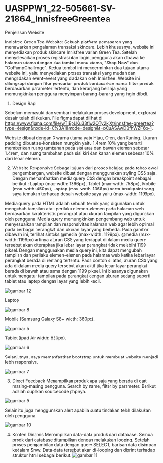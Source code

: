 # UASPPW1_22-505661-SV-21864_InnisfreeGreentea

Penjelasan Website

Innisfree Green Tea Website: Sebuah platform pemasaran yang menawarkan pengalaman transaksi skincare. Lebih khususnya, website ini menyediakan produk skincare Innisfree varian Green Tea. Setelah menyelesaikan proses registrasi dan login, pengguna akan dibawa ke halaman utama dengan dua tombol menu utama, "Shop Now" dan "GoPumpChallenge". Kedua tombol ini mencerminkan dua tujuan utama website ini, yaitu menyediakan proses transaksi yang mudah dan mengadakan event-event yang diadakan oleh Innisfree. Website ini dilengkapi dengan fitur pencarian produk berdasarkan nama, filter produk berdasarkan parameter tertentu, dan keranjang belanja yang memungkinkan pengguna menyimpan barang-barang yang ingin dibeli.

1.	Design Rapi
   
Sebelum memasuki dan sembari melakukan proses development, explorasi desain telah dilakukan. File figma dapat dilihat di https://www.figma.com/file/wTIBpLKu33flw2OTy2kjXt/innsfree-greentea?type=design&node-id=0%3A1&mode=design&t=pCuASAwDQfhWZF6q-1. 

Website dibuat dengan 3 warna utama yatu Hjau, Oren, dan Kuning. Ukuran padding dibuat se-konsisten mungkin yaitu 1.4rem 10% yang berarti memberikan ruang tambahan pada sisi atas dan bawah elemen sebesar 1.4rem, dan ruang tambahan pada sisi kiri dan kanan elemen sebesar 10% dari lebar elemen.

2.	Website Responsive
Sebagai tujuan dari proses belajar, pada tahap awal pengembangan, website dibuat dengan menggunakan styling CSS saja. Dengan memanfaatkan media query CSS dengan breakpoint sebagai berikut : Laptop (max-wdth: 1366px), Tablet (max-wdth: 758px), Mobile (max-wdth: 450px), Laptop (max-wdth: 1366px) serta breakpoint yang saya temukan terhadap desain website saya yaitu (max-width: 1199px).

Media query pada HTML adalah sebuah teknik yang digunakan untuk mengubah tampilan atau perilaku elemen-elemen pada halaman web berdasarkan karakteristik perangkat atau ukuran tampilan yang digunakan oleh pengguna. Media query memungkinkan pengembang web untuk menyesuaikan tampilan dan responsivitas halaman web agar lebih optimal pada berbagai perangkat dan ukuran layar yang berbeda. Pada gambar dibawah ini, terlihat sintaks @media (max-width: 1199px). @media (max-width: 1199px) artinya aturan CSS yang terdapat di dalam media query tersebut akan diterapkan jika lebar layar perangkat tidak melebihi 1199 piksel.
Dengan menggunakan media query ini, kita dapat mengubah tampilan dan perilaku elemen-elemen pada halaman web ketika lebar layar perangkat berada di rentang tertentu. Pada contoh di atas, aturan CSS yang ada di dalam media query tersebut akan aktif jika lebar layar perangkat berada di bawah atau sama dengan 1199 piksel. Ini biasanya digunakan untuk mengatur tampilan pada perangkat dengan ukuran sedang seperti tablet atau laptop dengan layar yang lebih kecil.

![gambar 12](https://github.com/affodilajF/UASPPW1_22-505661-SV-21864_InnisfreeGreentea/assets/130672181/70d1239b-5c3f-43d3-8d1a-54cd17a3239a)


Laptop

![gambar 8](https://github.com/affodilajF/UASPPW1_22-505661-SV-21864_InnisfreeGreentea/assets/130672181/4f52a6d8-33b6-4858-8760-16afc4897bba)

Mobile (Samsung Galaxy S8+ width: 360px).

![gambar 5](https://github.com/affodilajF/UASPPW1_22-505661-SV-21864_InnisfreeGreentea/assets/130672181/7b8fd697-26bc-4944-bc77-8dc3a98a09db)

Tablet (Ipad Air width: 820px).

![gambar 6](https://github.com/affodilajF/UASPPW1_22-505661-SV-21864_InnisfreeGreentea/assets/130672181/fbda0c30-2ff8-4c17-b010-a605252cc253)

Selanjutnya, saya memanfaatkan bootstrap untuk membuat website menjadi lebh responsive. 

![gambar 7](https://github.com/affodilajF/UASPPW1_22-505661-SV-21864_InnisfreeGreentea/assets/130672181/a815f26f-8b4a-4d51-beb6-be79c457b1ac)


3.	Direct Feedback
Menampilkan produk apa saja yang berada di cart masing-masing pengguna.
Search by name, filter by parameter.
Berikut adalah cuplikan sourcecode phpnya. 

![gambar 9](https://github.com/affodilajF/UASPPW1_22-505661-SV-21864_InnisfreeGreentea/assets/130672181/02905fcb-f28c-472f-8a84-93004af49311)



Selain itu juga menggunakan alert apabila suatu tindakan telah dilakukan oleh pengguna.

![gambar 10](https://github.com/affodilajF/UASPPW1_22-505661-SV-21864_InnisfreeGreentea/assets/130672181/998e6312-d154-480b-9df4-db0d39e12ace)


4.	Konten Dinamis 
Menampilkan data-data produk dari database.
Semua prodk dari database ditampilkan dengan melakukan looping.
Setelah proses pengambilan data dengan query SELECT, barisan data disimpan kedalam $row. Data-data tersebut akan di-looping dan diprint terhadap struktur html sebagai berikut. 
![gambar 11](https://github.com/affodilajF/UASPPW1_22-505661-SV-21864_InnisfreeGreentea/assets/130672181/14d02591-99c1-4d8e-b8a9-628fab698b0f)





